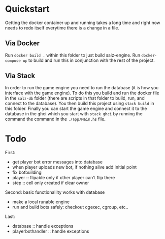 # Quickstart
Getting the docker container up and running takes a long time and right now needs
to redo itself everytime there is a change in a file.
## Via Docker
Run `docker build .` within this folder to just build salz-engine.
Run `docker-compose up` to build and run this in conjunction with the rest of the project.
## Via Stack
In order to run the game engine you need to run the database (it is how you interface
with the game engine).
To do this you build and run the docker file in the `salz-db` folder (there are
scripts in that folder to build, run, and connect to the database).
You then build this project using `stack build` in this folder.
Finally you can start the game engine and connect it to the database in the ghci which you
start with `stack ghci` by running the command the command in the `./app/Main.hs` file.


# Todo
First:
- get player bot error messages into database
- when player uploads new bot, if nothing alive add initial point
- fix botbuilding
- player :: flipable only if other player can't flip there
- step :: cell only created if clear owner

Second: basic functionallity works with database
- make a local runable engine
- run and build bots safely: checkout cgexec, cgroup, etc..

Last:
- database :: handle exceptions
- playerbothandler :: handle exceptions
